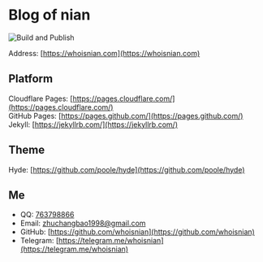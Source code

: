 # Blog of nian
![Build and Publish](https://github.com/whoisnian/whoisnian.github.io/workflows/Build%20and%20Publish/badge.svg)  

Address: [https://whoisnian.com](https://whoisnian.com)  

## Platform
Cloudflare Pages: [https://pages.cloudflare.com/](https://pages.cloudflare.com/)  
GitHub Pages: [https://pages.github.com/](https://pages.github.com/)  
Jekyll: [https://jekyllrb.com/](https://jekyllrb.com/)  

## Theme
Hyde: [https://github.com/poole/hyde](https://github.com/poole/hyde)  

## Me

* QQ: [763798866](http://wpa.qq.com/msgrd?v=3&uin=763798866&site=qq&menu=yes)  
* Email: [zhuchangbao1998@gmail.com](mailto:zhuchangbao1998@gmail.com)  
* GitHub: [https://github.com/whoisnian](https://github.com/whoisnian)  
* Telegram: [https://telegram.me/whoisnian](https://telegram.me/whoisnian)  

